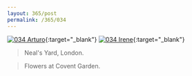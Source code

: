 ```yaml
---
layout: 365/post
permalink: /365/034
---
```


[![034 Arturo](https://c2.staticflickr.com/4/3763/20037222535_7ddd35d0bc_c.jpg)](https://www.flickr.com/photos/131440297@N08/20037222535/){:target="_blank"}
[![034 Irene](https://c1.staticflickr.com/1/355/19849381339_dfb2af1573_c.jpg)](https://www.flickr.com/photos/25124902@N04/19849381339/){:target="_blank"}


> Neal's Yard, London.

> Flowers at Covent Garden.
